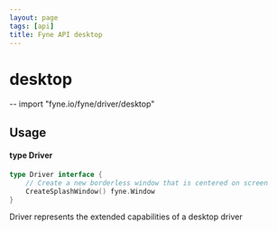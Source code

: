 ```yaml
---
layout: page
tags: [api]
title: Fyne API desktop
---
```


# desktop
--
    import "fyne.io/fyne/driver/desktop"

## Usage

#### type Driver

```go
type Driver interface {
	// Create a new borderless window that is centered on screen
	CreateSplashWindow() fyne.Window
}
```

Driver represents the extended capabilities of a desktop driver
